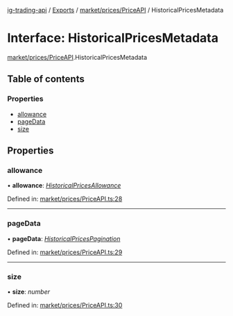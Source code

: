 [ig-trading-api](../README.md) / [Exports](../modules.md) / [market/prices/PriceAPI](../modules/market_prices_priceapi.md) / HistoricalPricesMetadata

# Interface: HistoricalPricesMetadata

[market/prices/PriceAPI](../modules/market_prices_priceapi.md).HistoricalPricesMetadata

## Table of contents

### Properties

- [allowance](market_prices_priceapi.historicalpricesmetadata.md#allowance)
- [pageData](market_prices_priceapi.historicalpricesmetadata.md#pagedata)
- [size](market_prices_priceapi.historicalpricesmetadata.md#size)

## Properties

### allowance

• **allowance**: [_HistoricalPricesAllowance_](market_prices_priceapi.historicalpricesallowance.md)

Defined in: [market/prices/PriceAPI.ts:28](https://github.com/bennycode/ig-trading-api/blob/6347f7e/src/market/prices/PriceAPI.ts#L28)

---

### pageData

• **pageData**: [_HistoricalPricesPagination_](market_prices_priceapi.historicalpricespagination.md)

Defined in: [market/prices/PriceAPI.ts:29](https://github.com/bennycode/ig-trading-api/blob/6347f7e/src/market/prices/PriceAPI.ts#L29)

---

### size

• **size**: _number_

Defined in: [market/prices/PriceAPI.ts:30](https://github.com/bennycode/ig-trading-api/blob/6347f7e/src/market/prices/PriceAPI.ts#L30)
